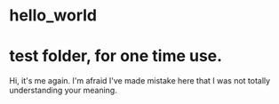 hello_world
===========

# test folder, for one time use.
Hi, it's me again. I'm afraid I've made mistake here that I was not totally understanding your meaning. 
